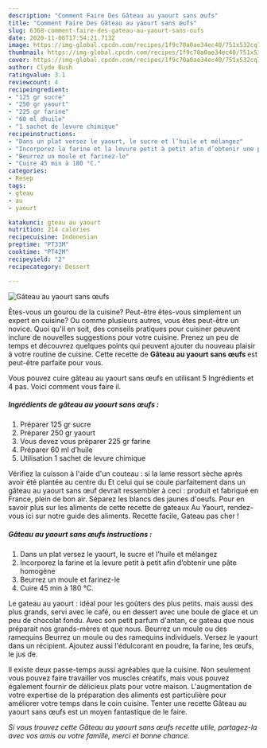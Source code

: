 ```yaml
---
description: "Comment Faire Des Gâteau au yaourt sans œufs"
title: "Comment Faire Des Gâteau au yaourt sans œufs"
slug: 6368-comment-faire-des-gateau-au-yaourt-sans-oufs
date: 2020-11-06T17:54:21.713Z
image: https://img-global.cpcdn.com/recipes/1f9c70a0ae34ec40/751x532cq70/gateau-au-yaourt-sans-oeufs-photo-principale-de-la-recette.jpg
thumbnail: https://img-global.cpcdn.com/recipes/1f9c70a0ae34ec40/751x532cq70/gateau-au-yaourt-sans-oeufs-photo-principale-de-la-recette.jpg
cover: https://img-global.cpcdn.com/recipes/1f9c70a0ae34ec40/751x532cq70/gateau-au-yaourt-sans-oeufs-photo-principale-de-la-recette.jpg
author: Clyde Bush
ratingvalue: 3.1
reviewcount: 4
recipeingredient:
- "125 gr sucre"
- "250 gr yaourt"
- "225 gr farine"
- "60 ml dhuile"
- "1 sachet de levure chimique"
recipeinstructions:
- "Dans un plat versez le yaourt, le sucre et l’huile et mélangez"
- "Incorporez la farine et la levure petit à petit afin d’obtenir une pâte homogène"
- "Beurrez un moule et farinez-le"
- "Cuire 45 min à 180 °C."
categories:
- Resep
tags:
- gteau
- au
- yaourt

katakunci: gteau au yaourt 
nutrition: 214 calories
recipecuisine: Indonesian
preptime: "PT33M"
cooktime: "PT42M"
recipeyield: "2"
recipecategory: Dessert

---
```



![Gâteau au yaourt sans œufs](https://img-global.cpcdn.com/recipes/1f9c70a0ae34ec40/751x532cq70/gateau-au-yaourt-sans-oeufs-photo-principale-de-la-recette.jpg)

Êtes-vous un gourou de la cuisine? Peut-être êtes-vous simplement un expert en cuisine? Ou comme plusieurs autres, vous êtes peut-être un novice. Quoi qu'il en soit, des conseils pratiques pour cuisiner peuvent inclure de nouvelles suggestions pour votre cuisine. Prenez un peu de temps et découvrez quelques points qui peuvent ajouter du nouveau plaisir à votre routine de cuisine. Cette recette de <strong> Gâteau au yaourt sans œufs </strong> est peut-être parfaite pour vous.

<!--inarticleads1-->

Vous pouvez cuire gâteau au yaourt sans œufs en utilisant 5 Ingrédients et 4 pas. Voici comment vous faire il.

##### Ingrédients de gâteau au yaourt sans œufs :

1. Préparer 125 gr sucre
1. Préparer 250 gr yaourt
1. Vous devez vous préparer 225 gr farine
1. Préparer 60 ml d’huile
1. Utilisation 1 sachet de levure chimique


Vérifiez la cuisson à l&#39;aide d&#39;un couteau : si la lame ressort sèche après avoir été plantée au centre du Et celui qui se coule parfaitement dans un gâteau au yaourt sans œuf devrait ressembler à ceci : produit et fabriqué en France, plein de bon air. Séparez les blancs des jaunes d&#39;oeufs. Pour en savoir plus sur les aliments de cette recette de gateaux Au Yaourt, rendez-vous ici sur notre guide des aliments. Recette facile, Gateau pas cher ! 

<!--inarticleads2-->

##### Gâteau au yaourt sans œufs instructions :

1. Dans un plat versez le yaourt, le sucre et l’huile et mélangez
1. Incorporez la farine et la levure petit à petit afin d’obtenir une pâte homogène
1. Beurrez un moule et farinez-le
1. Cuire 45 min à 180 °C.


Le gateau au yaourt : idéal pour les goûters des plus petits. mais aussi des plus grands, servi avec le café, ou en dessert avec une boule de glace et un peu de chocolat fondu. Avec son petit parfum d&#39;antan, ce gateau que nous préparait nos grands-mères et que nous. Beurrez un moule ou des ramequins Beurrez un moule ou des ramequins individuels. Versez le yaourt dans un récipient. Ajoutez aussi l&#39;édulcorant en poudre, la farine, les œufs, le jus de. 

<!--inarticleads1-->

<p>
Il existe deux passe-temps aussi agréables que la cuisine. Non seulement vous pouvez faire travailler vos muscles créatifs, mais vous pouvez également fournir de délicieux plats pour votre maison. L'augmentation de votre expertise de la préparation des aliments est particulière pour améliorer votre temps dans le coin cuisine. Tenter une recette Gâteau au yaourt sans œufs est un moyen fantastique de le faire.
</p>

<p>
<i>Si vous trouvez cette Gâteau au yaourt sans œufs recette utile, partagez-la avec vos amis ou votre famille, merci et bonne chance.</i>
</p>
